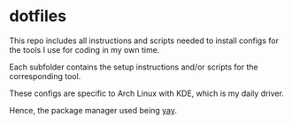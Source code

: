 # dotfiles

This repo includes all instructions and scripts needed to install configs for the tools I use for coding in my own time. 

Each subfolder contains the setup instructions and/or scripts for the corresponding tool. 

These configs are specific to Arch Linux with KDE, which is my daily driver. 

Hence, the package manager used being [yay](https://github.com/Jguer/yay).
